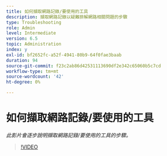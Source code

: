 ```yaml
---
title: 如何擷取網路記錄/要使用的工具
description: 擷取網路記錄以疑難排解網路相關問題的步驟
type: Troubleshooting
role: Admin
level: Intermediate
version: 6.5
topic: Administration
index: y
exl-id: bf2652fc-a52f-4941-80b9-64f0fae3baab
duration: 94
source-git-commit: f23c2ab86d42531113690df2e342c65060b5c7cd
workflow-type: tm+mt
source-wordcount: '42'
ht-degree: 0%

---
```


# 如何擷取網路記錄/要使用的工具

*此影片會逐步說明擷取網路記錄/要使用的工具的步驟。*

>[!VIDEO](https://video.tv.adobe.com/v/335491?quality=12&learn=on)

